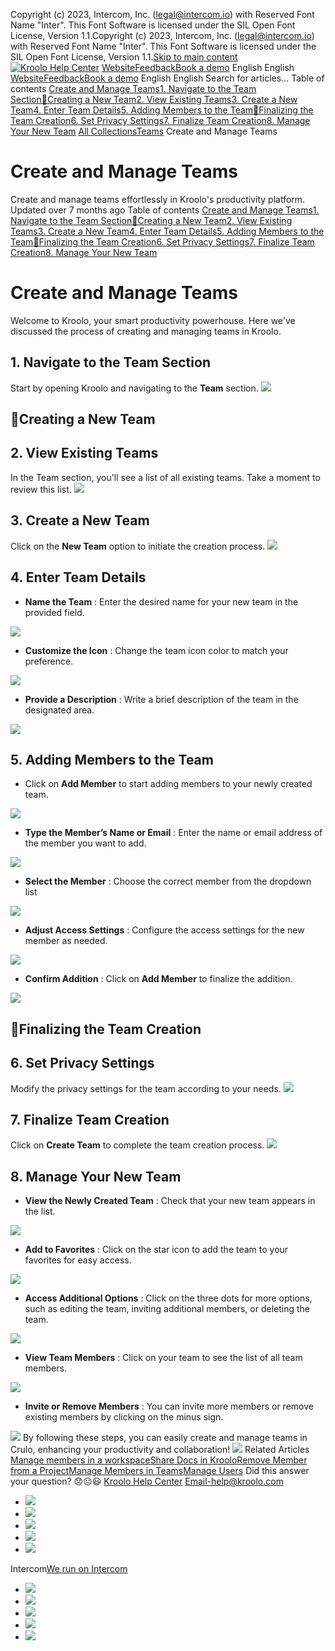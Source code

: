 Copyright (c) 2023, Intercom, Inc. (legal@intercom.io) with Reserved Font Name "Inter". This Font Software is licensed under the SIL Open Font License, Version 1.1.Copyright (c) 2023, Intercom, Inc. (legal@intercom.io) with Reserved Font Name "Inter". This Font Software is licensed under the SIL Open Font License, Version 1.1.[Skip to main content](https://help.kroolo.com/en/articles/10031532-create-and-manage-teams#main-content)
[![Kroolo Help Center](https://downloads.intercomcdn.com/i/o/h4qkzypg/611116/ee699fbf23fef0f6d8d4f666d84c/37cdcedd14003d8fdcfdeda0a05c09cb)](https://help.kroolo.com/en/)
[Website](https://kroolo.com/)[Feedback](https://kroolo.featurebase.app/)[Book a demo](https://kroolo.com/book-demo)
English
English
[Website](https://kroolo.com/)[Feedback](https://kroolo.featurebase.app/)[Book a demo](https://kroolo.com/book-demo)
English
English
Search for articles...
Table of contents
[Create and Manage Teams](https://help.kroolo.com/en/articles/10031532-create-and-manage-teams#h_fe8fe473d4)[1. Navigate to the Team Section](https://help.kroolo.com/en/articles/10031532-create-and-manage-teams#h_6fe7468500)[🔹Creating a New Team](https://help.kroolo.com/en/articles/10031532-create-and-manage-teams#h_a76dd97f81)[2. View Existing Teams](https://help.kroolo.com/en/articles/10031532-create-and-manage-teams#h_b851d417f8)[3. Create a New Team](https://help.kroolo.com/en/articles/10031532-create-and-manage-teams#h_82efc510bd)[4. Enter Team Details](https://help.kroolo.com/en/articles/10031532-create-and-manage-teams#h_77b2ac3ec3)[5. Adding Members to the Team](https://help.kroolo.com/en/articles/10031532-create-and-manage-teams#h_e61e210ffd)[🔹Finalizing the Team Creation](https://help.kroolo.com/en/articles/10031532-create-and-manage-teams#h_56d616da6c)[6. Set Privacy Settings](https://help.kroolo.com/en/articles/10031532-create-and-manage-teams#h_435cfa3ebf)[7. Finalize Team Creation](https://help.kroolo.com/en/articles/10031532-create-and-manage-teams#h_27dc32ae50)[8. Manage Your New Team](https://help.kroolo.com/en/articles/10031532-create-and-manage-teams#h_bbc95f92f0)
[All Collections](https://help.kroolo.com/en/)[Teams](https://help.kroolo.com/en/collections/9304751-teams)
Create and Manage Teams
# Create and Manage Teams
Create and manage teams effortlessly in Kroolo's productivity platform.
Updated over 7 months ago
Table of contents
[Create and Manage Teams](https://help.kroolo.com/en/articles/10031532-create-and-manage-teams#h_fe8fe473d4)[1. Navigate to the Team Section](https://help.kroolo.com/en/articles/10031532-create-and-manage-teams#h_6fe7468500)[🔹Creating a New Team](https://help.kroolo.com/en/articles/10031532-create-and-manage-teams#h_a76dd97f81)[2. View Existing Teams](https://help.kroolo.com/en/articles/10031532-create-and-manage-teams#h_b851d417f8)[3. Create a New Team](https://help.kroolo.com/en/articles/10031532-create-and-manage-teams#h_82efc510bd)[4. Enter Team Details](https://help.kroolo.com/en/articles/10031532-create-and-manage-teams#h_77b2ac3ec3)[5. Adding Members to the Team](https://help.kroolo.com/en/articles/10031532-create-and-manage-teams#h_e61e210ffd)[🔹Finalizing the Team Creation](https://help.kroolo.com/en/articles/10031532-create-and-manage-teams#h_56d616da6c)[6. Set Privacy Settings](https://help.kroolo.com/en/articles/10031532-create-and-manage-teams#h_435cfa3ebf)[7. Finalize Team Creation](https://help.kroolo.com/en/articles/10031532-create-and-manage-teams#h_27dc32ae50)[8. Manage Your New Team](https://help.kroolo.com/en/articles/10031532-create-and-manage-teams#h_bbc95f92f0)
# Create and Manage Teams
Welcome to Kroolo, your smart productivity powerhouse. Here we've discussed the process of creating and managing teams in Kroolo.
## **1. Navigate to the Team Section**
Start by opening Kroolo and navigating to the **Team** section.
[![](https://downloads.intercomcdn.com/i/o/h4qkzypg/1225646858/04338534cda55fa7cdaa2da4a2ab/a6bdc2e9-6ca4-4f8c-9b31-e8eeac5cfc98.png?expires=1747842300&signature=c3e2b59d71f826949fb96205e6dec16ae201784274ef8158475697e7a086906b&req=dSIlE896m4laUfMW1HO4zRWV60bTsOlLyOZeu3c32YGr9lMFyQVBM5ws1lh8%0AcHM4MqyGMIkAxmTdpVs%3D%0A)](https://downloads.intercomcdn.com/i/o/h4qkzypg/1225646858/04338534cda55fa7cdaa2da4a2ab/a6bdc2e9-6ca4-4f8c-9b31-e8eeac5cfc98.png?expires=1747842300&signature=c3e2b59d71f826949fb96205e6dec16ae201784274ef8158475697e7a086906b&req=dSIlE896m4laUfMW1HO4zRWV60bTsOlLyOZeu3c32YGr9lMFyQVBM5ws1lh8%0AcHM4MqyGMIkAxmTdpVs%3D%0A)
## 🔹Creating a New Team
## **2. View Existing Teams**
In the Team section, you'll see a list of all existing teams. Take a moment to review this list.
[![](https://downloads.intercomcdn.com/i/o/h4qkzypg/1225646859/9955353c72523dee2702b2a5ed57/a2e56d6b-98d3-471d-be80-4d44bc0823e9.png?expires=1747842300&signature=0b2ef5970b86234475b27dcf31f0ca64c9052bd81bce6570713fcff5677ba643&req=dSIlE896m4laUPMW1HO4zetpwiQ4PVmXaN2lEEIj3vsBuolS1r4RkSsPlOA8%0A3KXAowuaBSpwI5FBqp4%3D%0A)](https://downloads.intercomcdn.com/i/o/h4qkzypg/1225646859/9955353c72523dee2702b2a5ed57/a2e56d6b-98d3-471d-be80-4d44bc0823e9.png?expires=1747842300&signature=0b2ef5970b86234475b27dcf31f0ca64c9052bd81bce6570713fcff5677ba643&req=dSIlE896m4laUPMW1HO4zetpwiQ4PVmXaN2lEEIj3vsBuolS1r4RkSsPlOA8%0A3KXAowuaBSpwI5FBqp4%3D%0A)
## **3. Create a New Team**
Click on the **New Team** option to initiate the creation process.
[![](https://downloads.intercomcdn.com/i/o/h4qkzypg/1225646860/1b0d62bdeb3e9b33121af03b8e90/cf41e71b-7ce7-4c0d-a28f-e83a648ff8e7.png?expires=1747842300&signature=bec4a18387314c60d074f28d83049016782ccc4fd002b87a5fe99d8f0c5653ce&req=dSIlE896m4lZWfMW1HO4zUhyg4YhaNm9Kzp5%2F6ElQrHiwM1aY1yfngF7w%2F%2B4%0Ai8WwwYhVXd5pY6ZLuqQ%3D%0A)](https://downloads.intercomcdn.com/i/o/h4qkzypg/1225646860/1b0d62bdeb3e9b33121af03b8e90/cf41e71b-7ce7-4c0d-a28f-e83a648ff8e7.png?expires=1747842300&signature=bec4a18387314c60d074f28d83049016782ccc4fd002b87a5fe99d8f0c5653ce&req=dSIlE896m4lZWfMW1HO4zUhyg4YhaNm9Kzp5%2F6ElQrHiwM1aY1yfngF7w%2F%2B4%0Ai8WwwYhVXd5pY6ZLuqQ%3D%0A)
## **4. Enter Team Details**
  * **Name the Team** : Enter the desired name for your new team in the provided field.


[![](https://downloads.intercomcdn.com/i/o/h4qkzypg/1225646872/cc82ff97d9c348e8346fcc243db3/c692bb30-f73b-4225-b518-f590dbefa401.gif?expires=1747842300&signature=34b49fcf1a4b9816df62050dc7d28e6e7d0f3a851ee82e6323985ad347456d67&req=dSIlE896m4lYW%2FMW1HO4zQs2EQByrIUON2%2FhdlUJmtCzVb8xBVA9p2Vq4VAv%0AXyYk%2FTJpmL48fTCjsjA%3D%0A)](https://downloads.intercomcdn.com/i/o/h4qkzypg/1225646872/cc82ff97d9c348e8346fcc243db3/c692bb30-f73b-4225-b518-f590dbefa401.gif?expires=1747842300&signature=34b49fcf1a4b9816df62050dc7d28e6e7d0f3a851ee82e6323985ad347456d67&req=dSIlE896m4lYW%2FMW1HO4zQs2EQByrIUON2%2FhdlUJmtCzVb8xBVA9p2Vq4VAv%0AXyYk%2FTJpmL48fTCjsjA%3D%0A)
  * **Customize the Icon** : Change the team icon color to match your preference.


[![](https://downloads.intercomcdn.com/i/o/h4qkzypg/1225646876/fd917d41713e639a97e3b7c72807/74081153-2210-4596-95f9-e9b4c6c2f8b8.png?expires=1747842300&signature=55a4951d4737855b88cafd4615efdd1bba216832da2d410514c298e44fad2540&req=dSIlE896m4lYX%2FMW1HO4zV7tFzjgtrB7Aoblk%2FNNcflVj3Swn9iXrqkR%2BGSs%0AK4paiVl0JCLazQU5GE8%3D%0A)](https://downloads.intercomcdn.com/i/o/h4qkzypg/1225646876/fd917d41713e639a97e3b7c72807/74081153-2210-4596-95f9-e9b4c6c2f8b8.png?expires=1747842300&signature=55a4951d4737855b88cafd4615efdd1bba216832da2d410514c298e44fad2540&req=dSIlE896m4lYX%2FMW1HO4zV7tFzjgtrB7Aoblk%2FNNcflVj3Swn9iXrqkR%2BGSs%0AK4paiVl0JCLazQU5GE8%3D%0A)
  * **Provide a Description** : Write a brief description of the team in the designated area.


[![](https://downloads.intercomcdn.com/i/o/h4qkzypg/1225646869/5d083145436dab1a111e1268d3d5/4e739dd0-afe7-4894-b0a8-96884053649b.png?expires=1747842300&signature=635b4bd3c1f39eb4d03f4adb8e4ddfbe97f8a8d2fb44f4fbb6c82c2e8a9523a1&req=dSIlE896m4lZUPMW1HO4zTW4fz76zyuo7w12okEUjMnRwGyOPjF7tCvg6A1Q%0A0OcwJY8caG%2BAbAWosV4%3D%0A)](https://downloads.intercomcdn.com/i/o/h4qkzypg/1225646869/5d083145436dab1a111e1268d3d5/4e739dd0-afe7-4894-b0a8-96884053649b.png?expires=1747842300&signature=635b4bd3c1f39eb4d03f4adb8e4ddfbe97f8a8d2fb44f4fbb6c82c2e8a9523a1&req=dSIlE896m4lZUPMW1HO4zTW4fz76zyuo7w12okEUjMnRwGyOPjF7tCvg6A1Q%0A0OcwJY8caG%2BAbAWosV4%3D%0A)
## 5. Adding Members to the Team
  * Click on **Add Member** to start adding members to your newly created team.


[![](https://downloads.intercomcdn.com/i/o/h4qkzypg/1225646875/ae50c4afc336af5fd9080e0fcf21/d3a0582b-c191-4a85-bcbc-5f076ef93140.png?expires=1747842300&signature=c218bcce252c72915b2dc6ccacda823ad62e7e4c87fda405d0c8346a4ef73b96&req=dSIlE896m4lYXPMW1HO4zRXHQLNeu0iFVU9IJd0%2FeE1IbKp%2FdPksuysAxDWU%0Aiv5WtXiAs3pOfyQ2gCI%3D%0A)](https://downloads.intercomcdn.com/i/o/h4qkzypg/1225646875/ae50c4afc336af5fd9080e0fcf21/d3a0582b-c191-4a85-bcbc-5f076ef93140.png?expires=1747842300&signature=c218bcce252c72915b2dc6ccacda823ad62e7e4c87fda405d0c8346a4ef73b96&req=dSIlE896m4lYXPMW1HO4zRXHQLNeu0iFVU9IJd0%2FeE1IbKp%2FdPksuysAxDWU%0Aiv5WtXiAs3pOfyQ2gCI%3D%0A)
  * **Type the Member’s Name or Email** : Enter the name or email address of the member you want to add.


[![](https://downloads.intercomcdn.com/i/o/h4qkzypg/1225646863/d076f07fab3768bdb7314a6883fd/5967fad2-f54d-4219-9d1b-7248c6b683b2.gif?expires=1747842300&signature=dbdac8547a37d9b4f48401e02c389b0109a0e797e727004338dd82ac621702dd&req=dSIlE896m4lZWvMW1HO4zcfl0rWYswWoUhcUk4NyO376nlqEE8GGsNY2lfEW%0AFBhFc5GjhnybQwMRIj4%3D%0A)](https://downloads.intercomcdn.com/i/o/h4qkzypg/1225646863/d076f07fab3768bdb7314a6883fd/5967fad2-f54d-4219-9d1b-7248c6b683b2.gif?expires=1747842300&signature=dbdac8547a37d9b4f48401e02c389b0109a0e797e727004338dd82ac621702dd&req=dSIlE896m4lZWvMW1HO4zcfl0rWYswWoUhcUk4NyO376nlqEE8GGsNY2lfEW%0AFBhFc5GjhnybQwMRIj4%3D%0A)
  * **Select the Member** : Choose the correct member from the dropdown list


[![](https://downloads.intercomcdn.com/i/o/h4qkzypg/1225646880/2a93c3880946305319f1ee59d156/54216d29-7e46-4002-b5a7-c0365458f89f.png?expires=1747842300&signature=01ea320e97ed6efe37b6993f25d56144db9e02462a6c6ff4297c678c9708b183&req=dSIlE896m4lXWfMW1HO4zfq7c1kHsVdppNIbM1EP%2FOLK1JpNBcwIdOEPGR%2FK%0Ann1YJfRwnQe8EhsvjG0%3D%0A)](https://downloads.intercomcdn.com/i/o/h4qkzypg/1225646880/2a93c3880946305319f1ee59d156/54216d29-7e46-4002-b5a7-c0365458f89f.png?expires=1747842300&signature=01ea320e97ed6efe37b6993f25d56144db9e02462a6c6ff4297c678c9708b183&req=dSIlE896m4lXWfMW1HO4zfq7c1kHsVdppNIbM1EP%2FOLK1JpNBcwIdOEPGR%2FK%0Ann1YJfRwnQe8EhsvjG0%3D%0A)
  * **Adjust Access Settings** : Configure the access settings for the new member as needed. 


[![](https://downloads.intercomcdn.com/i/o/h4qkzypg/1225646867/1f0cbb2696d0ac3e633aa7f34d1c/47a477c9-a304-4172-8d4d-794b318e8954.png?expires=1747842300&signature=e0f18058e6e793fd81a202692a050f43aaa0789a5a3a3e1a40189f5b10efdb2e&req=dSIlE896m4lZXvMW1HO4zaSJv0F6GcKJcdQx%2BXc95B8BbhAFZNMR5tKgED2K%0AG8YmkuBy69YKkCSUJNU%3D%0A)](https://downloads.intercomcdn.com/i/o/h4qkzypg/1225646867/1f0cbb2696d0ac3e633aa7f34d1c/47a477c9-a304-4172-8d4d-794b318e8954.png?expires=1747842300&signature=e0f18058e6e793fd81a202692a050f43aaa0789a5a3a3e1a40189f5b10efdb2e&req=dSIlE896m4lZXvMW1HO4zaSJv0F6GcKJcdQx%2BXc95B8BbhAFZNMR5tKgED2K%0AG8YmkuBy69YKkCSUJNU%3D%0A)
  * **Confirm Addition** : Click on **Add Member** to finalize the addition.


[![](https://downloads.intercomcdn.com/i/o/h4qkzypg/1225646864/e6115b6569b47b2917a095fd6f0c/8f834ff2-f292-4666-9356-6fcc20e9f58d.png?expires=1747842300&signature=1cd501510137082c4198feb7b89e3c6c959e4202085ed04c9155d7df7aea2cc3&req=dSIlE896m4lZXfMW1HO4zQRGcC3WoZm3%2FrAvWschlY%2FKTAo13YzVuMe85%2Btu%0A8N4LZ75MpKQEksX%2FgOE%3D%0A)](https://downloads.intercomcdn.com/i/o/h4qkzypg/1225646864/e6115b6569b47b2917a095fd6f0c/8f834ff2-f292-4666-9356-6fcc20e9f58d.png?expires=1747842300&signature=1cd501510137082c4198feb7b89e3c6c959e4202085ed04c9155d7df7aea2cc3&req=dSIlE896m4lZXfMW1HO4zQRGcC3WoZm3%2FrAvWschlY%2FKTAo13YzVuMe85%2Btu%0A8N4LZ75MpKQEksX%2FgOE%3D%0A)
## 🔹Finalizing the Team Creation
## **6. Set Privacy Settings**
Modify the privacy settings for the team according to your needs.
[![](https://downloads.intercomcdn.com/i/o/h4qkzypg/1225646862/757f4fdeef7f6cf89a16fbedb53b/61a08ad1-2cff-44ef-872e-27b41ecdf8e6.png?expires=1747842300&signature=bb586863fe2dd6980e71d7ceee2d98ef72392683f9c231fab5230041d42bfe79&req=dSIlE896m4lZW%2FMW1HO4zVSoP3KzhQmzoVyyDFyeG4N48XkxXmNCM0oM14c1%0AiBJ7wtBUTc7GcjdygFU%3D%0A)](https://downloads.intercomcdn.com/i/o/h4qkzypg/1225646862/757f4fdeef7f6cf89a16fbedb53b/61a08ad1-2cff-44ef-872e-27b41ecdf8e6.png?expires=1747842300&signature=bb586863fe2dd6980e71d7ceee2d98ef72392683f9c231fab5230041d42bfe79&req=dSIlE896m4lZW%2FMW1HO4zVSoP3KzhQmzoVyyDFyeG4N48XkxXmNCM0oM14c1%0AiBJ7wtBUTc7GcjdygFU%3D%0A)
## **7. Finalize Team Creation**
Click on **Create Team** to complete the team creation process.
[![](https://downloads.intercomcdn.com/i/o/h4qkzypg/1225646870/36bc611433e718e9934a211ab4d9/d0a6743d-c425-47e8-b957-65824c6da674.png?expires=1747842300&signature=1fee1730b533f80f8f4a0a085d4e439ee679688a64feccd29fd152a30f092593&req=dSIlE896m4lYWfMW1HO4zaQ2ZenxAT86ShtKrLdUAwYllfKMkO%2BYbiX640pK%0AteHu5beNQUvpARXV7Bg%3D%0A)](https://downloads.intercomcdn.com/i/o/h4qkzypg/1225646870/36bc611433e718e9934a211ab4d9/d0a6743d-c425-47e8-b957-65824c6da674.png?expires=1747842300&signature=1fee1730b533f80f8f4a0a085d4e439ee679688a64feccd29fd152a30f092593&req=dSIlE896m4lYWfMW1HO4zaQ2ZenxAT86ShtKrLdUAwYllfKMkO%2BYbiX640pK%0AteHu5beNQUvpARXV7Bg%3D%0A)
## **8. Manage Your New Team**
  * **View the Newly Created Team** : Check that your new team appears in the list. 


[![](https://downloads.intercomcdn.com/i/o/h4qkzypg/1225646871/310e9733f8f344d972ddd381077e/520b2481-0b0f-474f-bf5f-557134319359.gif?expires=1747842300&signature=39a6fcb70b94d6701ffa8f0cf3dd3d60956165041ff6a593bb41d0859a0052d9&req=dSIlE896m4lYWPMW1HO4zfA0OckY9lKwKPoE3epUVtqk%2FJpSnhJ37uGZyh6o%0AIpGn%2F5QcuFKhpKYEGNs%3D%0A)](https://downloads.intercomcdn.com/i/o/h4qkzypg/1225646871/310e9733f8f344d972ddd381077e/520b2481-0b0f-474f-bf5f-557134319359.gif?expires=1747842300&signature=39a6fcb70b94d6701ffa8f0cf3dd3d60956165041ff6a593bb41d0859a0052d9&req=dSIlE896m4lYWPMW1HO4zfA0OckY9lKwKPoE3epUVtqk%2FJpSnhJ37uGZyh6o%0AIpGn%2F5QcuFKhpKYEGNs%3D%0A)
  * **Add to Favorites** : Click on the star icon to add the team to your favorites for easy access.


[![](https://downloads.intercomcdn.com/i/o/h4qkzypg/1225646877/8906804f33446c43c141e518f6dd/c667adb4-8667-4648-8fad-7a359aab64ab.png?expires=1747842300&signature=55a9b7864c6a01a0567e480232265023d8b5a0b216f4392c5f57a7db947f6af5&req=dSIlE896m4lYXvMW1HO4zQw9L60xvaS%2FkjSa%2FbYrbPPNOsmNqHf%2FDfjTeNmU%0A9SWLGDXp%2B5DnBES5AuM%3D%0A)](https://downloads.intercomcdn.com/i/o/h4qkzypg/1225646877/8906804f33446c43c141e518f6dd/c667adb4-8667-4648-8fad-7a359aab64ab.png?expires=1747842300&signature=55a9b7864c6a01a0567e480232265023d8b5a0b216f4392c5f57a7db947f6af5&req=dSIlE896m4lYXvMW1HO4zQw9L60xvaS%2FkjSa%2FbYrbPPNOsmNqHf%2FDfjTeNmU%0A9SWLGDXp%2B5DnBES5AuM%3D%0A)
  * **Access Additional Options** : Click on the three dots for more options, such as editing the team, inviting additional members, or deleting the team.


[![](https://downloads.intercomcdn.com/i/o/h4qkzypg/1225646878/c02e61b4e4394bebe6df64570e40/dd9602f2-a044-409f-b76f-b647af481c2b.png?expires=1747842300&signature=e284dbb8de0f7a7751c91e413f71345b3c6e62bbb615c0b006a70429bca4d06c&req=dSIlE896m4lYUfMW1HO4zbFdjFrAppXlIx8OivKGCZTjO6JhXu0gAPXktm0w%0A2B%2FVWbHAMeWb%2B5OBOP8%3D%0A)](https://downloads.intercomcdn.com/i/o/h4qkzypg/1225646878/c02e61b4e4394bebe6df64570e40/dd9602f2-a044-409f-b76f-b647af481c2b.png?expires=1747842300&signature=e284dbb8de0f7a7751c91e413f71345b3c6e62bbb615c0b006a70429bca4d06c&req=dSIlE896m4lYUfMW1HO4zbFdjFrAppXlIx8OivKGCZTjO6JhXu0gAPXktm0w%0A2B%2FVWbHAMeWb%2B5OBOP8%3D%0A)
  * **View Team Members** : Click on your team to see the list of all team members.


[![](https://downloads.intercomcdn.com/i/o/h4qkzypg/1225646874/3dee2a80de67f1f7de7d8b72057c/8f2153eb-df8c-4033-bd70-849d45139b20.gif?expires=1747842300&signature=189a9b55628920f8a5686e22e26b73888d47218362a8f14d239dbd2139bffa39&req=dSIlE896m4lYXfMW1HO4zcatj5jsEu7trWNnwW0%2BT12lyJtgqZH2zotYsgAZ%0AWttS0mL9oSV0Mn0sPAg%3D%0A)](https://downloads.intercomcdn.com/i/o/h4qkzypg/1225646874/3dee2a80de67f1f7de7d8b72057c/8f2153eb-df8c-4033-bd70-849d45139b20.gif?expires=1747842300&signature=189a9b55628920f8a5686e22e26b73888d47218362a8f14d239dbd2139bffa39&req=dSIlE896m4lYXfMW1HO4zcatj5jsEu7trWNnwW0%2BT12lyJtgqZH2zotYsgAZ%0AWttS0mL9oSV0Mn0sPAg%3D%0A)
  * **Invite or Remove Members** : You can invite more members or remove existing members by clicking on the minus sign.


[![](https://downloads.intercomcdn.com/i/o/h4qkzypg/1225646865/c93ffe9fe5821bdfb7165a0026b5/0aa71a5f-3b8d-4964-b08b-0b1f6e060b20.png?expires=1747842300&signature=a5e7a9194d711b0db45635fb7b33e504ff0567c35c2d4a1c8552dc899309e2f1&req=dSIlE896m4lZXPMW1HO4zcM27S1BzIuH6h75i6SpS2ZQKd0wAczREV343rfk%0AXx9FcQ5jP1vN7XQWUZ4%3D%0A)](https://downloads.intercomcdn.com/i/o/h4qkzypg/1225646865/c93ffe9fe5821bdfb7165a0026b5/0aa71a5f-3b8d-4964-b08b-0b1f6e060b20.png?expires=1747842300&signature=a5e7a9194d711b0db45635fb7b33e504ff0567c35c2d4a1c8552dc899309e2f1&req=dSIlE896m4lZXPMW1HO4zcM27S1BzIuH6h75i6SpS2ZQKd0wAczREV343rfk%0AXx9FcQ5jP1vN7XQWUZ4%3D%0A)
By following these steps, you can easily create and manage teams in Crulo, enhancing your productivity and collaboration!
[![](https://downloads.intercomcdn.com/i/o/h4qkzypg/1225639483/6ca5cb5732789cb62af46efe7a88/cta+2.png?expires=1747842300&signature=a88c168efb8b3de1225ffa2f2acb5262bbb3e19093c01c3eff82ea98b4ab62fe&req=dSIlE899lIVXWvMW1HO4zeRaV5%2FZpy5uSVgkhLcqG6R8jQDsE5fDkgl1ADev%0AEjXwT2JsB%2FBbSIU36Ls%3D%0A)](https://kroolo.com/)
Related Articles
[Manage members in a workspace](https://help.kroolo.com/en/articles/9775645-manage-members-in-a-workspace)[Share Docs in Kroolo](https://help.kroolo.com/en/articles/9859172-share-docs-in-kroolo)[Remove Member from a Project](https://help.kroolo.com/en/articles/10095562-remove-member-from-a-project)[Manage Members in Teams](https://help.kroolo.com/en/articles/10101380-manage-members-in-teams)[Manage Users](https://help.kroolo.com/en/articles/10161730-manage-users)
Did this answer your question?
😞😐😃
[Kroolo Help Center](https://help.kroolo.com/en/)
Email-help@kroolo.com
  * [![](https://intercom.help/kroolo/assets/svg/icon:social-facebook/FFFFFF)](https://www.facebook.com/profile.php?id=61553808299270)
  * [![](https://intercom.help/kroolo/assets/svg/icon:social-linkedin/FFFFFF)](https://www.linkedin.com/company/getkroolo)
  * [![](https://intercom.help/kroolo/assets/svg/icon:social-instagram/FFFFFF)](https://www.instagram.com/getkroolo)
  * [![](https://intercom.help/kroolo/assets/svg/icon:social-youtube/FFFFFF)](https://www.youtube.com/@getkroolo/featured)
  * [![](https://intercom.help/kroolo/assets/svg/icon:social-twitter-x/FFFFFF)](https://www.twitter.com/getkroolo)


Intercom[We run on Intercom](https://www.intercom.com/intercom-link?company=Kroolo&solution=customer-support&utm_campaign=intercom-link&utm_content=We+run+on+Intercom&utm_medium=help-center&utm_referrer=https%3A%2F%2Fhelp.kroolo.com%2Fen%2Farticles%2F10031532-create-and-manage-teams&utm_source=desktop-web)
  * [![](https://intercom.help/kroolo/assets/svg/icon:social-facebook/FFFFFF)](https://www.facebook.com/profile.php?id=61553808299270)
  * [![](https://intercom.help/kroolo/assets/svg/icon:social-linkedin/FFFFFF)](https://www.linkedin.com/company/getkroolo)
  * [![](https://intercom.help/kroolo/assets/svg/icon:social-instagram/FFFFFF)](https://www.instagram.com/getkroolo)
  * [![](https://intercom.help/kroolo/assets/svg/icon:social-youtube/FFFFFF)](https://www.youtube.com/@getkroolo/featured)
  * [![](https://intercom.help/kroolo/assets/svg/icon:social-twitter-x/FFFFFF)](https://www.twitter.com/getkroolo)


